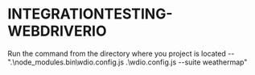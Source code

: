 # INTEGRATIONTESTING-WEBDRIVERIO

Run the command from the directory where you project is located --
".\node_modules\.bin\wdio.config.js .\wdio.config.js --suite weathermap"

